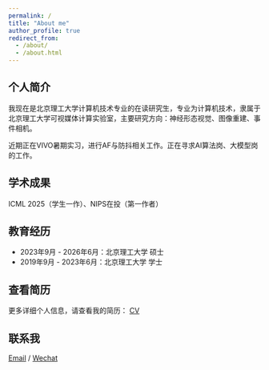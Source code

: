 ```yaml
---
permalink: /
title: "About me"
author_profile: true
redirect_from: 
  - /about/
  - /about.html
---
```


##  个人简介  
我现在是北京理工大学计算机技术专业的在读研究生，专业为计算机技术，隶属于北京理工大学可视媒体计算实验室，主要研究方向：神经形态视觉、图像重建、事件相机。

近期正在VIVO暑期实习，进行AF与防抖相关工作。正在寻求AI算法岗、大模型岗的工作。

##  学术成果
ICML 2025（学生一作）、NIPS在投（第一作者）

##  教育经历

- 2023年9月 - 2026年6月：北京理工大学 硕士
- 2019年9月 - 2023年6月：北京理工大学 学士


##  查看简历
更多详细个人信息，请查看我的简历： [CV](../assets/CV.pdf)


##  联系我
[Email](mailto:xiantaoma@bit.edu.cn) / [Wechat](wechat.jpg) 
